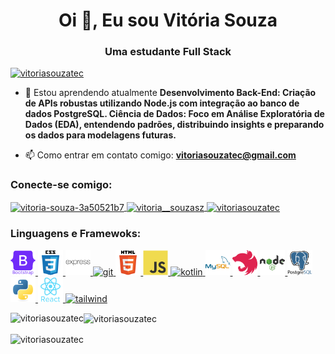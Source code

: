<h1 align="center">Oi 👋, Eu sou Vitória Souza</h1>
<h3 align="center">Uma estudante Full Stack</h3>

<p align="left"> 
  <a href="https://github.com/ryo-ma/github-profile-trophy">
    <img src="https://github-profile-trophy.vercel.app/?username=vitoriasouzatec" alt="vitoriasouzatec" />
  </a> 
</p>

- 🌱 Estou aprendendo atualmente **Desenvolvimento Back-End: Criação de APIs robustas utilizando Node.js com integração ao banco de dados PostgreSQL. Ciência de Dados: Foco em Análise Exploratória de Dados (EDA), entendendo padrões, distribuindo insights e preparando os dados para modelagens futuras.**

- 📫 Como entrar em contato comigo: **vitoriasouzatec@gmail.com**



<h3 align="left">Conecte-se comigo:</h3>
<p align="left">
  <a href="https://linkedin.com/in/vitoria-souza-3a50521b7" target="blank">
    <img align="center" src="https://upload.wikimedia.org/wikipedia/commons/0/01/LinkedIn_Logo_2013.svg" alt="vitoria-souza-3a50521b7" height="30" width="40" />
  </a>
  <a href="https://instagram.com/vitoria__souzasz" target="blank">
    <img align="center" src="https://upload.wikimedia.org/wikipedia/commons/9/95/Instagram_logo_2022.svg" alt="vitoria__souzasz" height="30" width="40" />
  </a>
  <a href="https://www.leetcode.com/vitoriasouzatec" target="blank">
    <img align="center" src="https://upload.wikimedia.org/wikipedia/commons/2/22/LeetCode_logo_2021.svg" alt="vitoriasouzatec" height="30" width="40" />
  </a>
</p>

<h3 align="left">Linguagens e Framewoks:</h3>
<p align="left">
  <a href="https://getbootstrap.com" target="_blank" rel="noreferrer">
    <img src="https://raw.githubusercontent.com/devicons/devicon/master/icons/bootstrap/bootstrap-plain-wordmark.svg" alt="bootstrap" width="40" height="40"/>
  </a>
  <a href="https://www.w3schools.com/css/" target="_blank" rel="noreferrer">
    <img src="https://raw.githubusercontent.com/devicons/devicon/master/icons/css3/css3-original-wordmark.svg" alt="css3" width="40" height="40"/>
  </a>
  <a href="https://expressjs.com" target="_blank" rel="noreferrer">
    <img src="https://raw.githubusercontent.com/devicons/devicon/master/icons/express/express-original-wordmark.svg" alt="express" width="40" height="40"/>
  </a>
  <a href="https://git-scm.com/" target="_blank" rel="noreferrer">
    <img src="https://www.vectorlogo.zone/logos/git-scm/git-scm-icon.svg" alt="git" width="40" height="40"/>
  </a>
  <a href="https://www.w3.org/html/" target="_blank" rel="noreferrer">
    <img src="https://raw.githubusercontent.com/devicons/devicon/master/icons/html5/html5-original-wordmark.svg" alt="html5" width="40" height="40"/>
  </a>
  <a href="https://developer.mozilla.org/en-US/docs/Web/JavaScript" target="_blank" rel="noreferrer">
    <img src="https://raw.githubusercontent.com/devicons/devicon/master/icons/javascript/javascript-original.svg" alt="javascript" width="40" height="40"/>
  </a>
  <a href="https://kotlinlang.org" target="_blank" rel="noreferrer">
    <img src="https://www.vectorlogo.zone/logos/kotlinlang/kotlinlang-icon.svg" alt="kotlin" width="40" height="40"/>
  </a>
  <a href="https://www.mysql.com/" target="_blank" rel="noreferrer">
    <img src="https://raw.githubusercontent.com/devicons/devicon/master/icons/mysql/mysql-original-wordmark.svg" alt="mysql" width="40" height="40"/>
  </a>
  <a href="https://nestjs.com/" target="_blank" rel="noreferrer">
    <img src="https://raw.githubusercontent.com/devicons/devicon/master/icons/nestjs/nestjs-plain.svg" alt="nestjs" width="40" height="40"/>
  </a>
  <a href="https://nodejs.org" target="_blank" rel="noreferrer">
    <img src="https://raw.githubusercontent.com/devicons/devicon/master/icons/nodejs/nodejs-original-wordmark.svg" alt="nodejs" width="40" height="40"/>
  </a>
  <a href="https://www.postgresql.org" target="_blank" rel="noreferrer">
    <img src="https://raw.githubusercontent.com/devicons/devicon/master/icons/postgresql/postgresql-original-wordmark.svg" alt="postgresql" width="40" height="40"/>
  </a>
  <a href="https://www.python.org" target="_blank" rel="noreferrer">
    <img src="https://raw.githubusercontent.com/devicons/devicon/master/icons/python/python-original.svg" alt="python" width="40" height="40"/>
  </a>
  <a href="https://reactjs.org/" target="_blank" rel="noreferrer">
    <img src="https://raw.githubusercontent.com/devicons/devicon/master/icons/react/react-original-wordmark.svg" alt="react" width="40" height="40"/>
  </a>
  <a href="https://tailwindcss.com/" target="_blank" rel="noreferrer">
    <img src="https://www.vectorlogo.zone/logos/tailwindcss/tailwindcss-icon.svg" alt="tailwind" width="40" height="40"/>
  </a>
</p>

<p><img align="left" src="https://github-readme-stats.vercel.app/api/top-langs?username=vitoriasouzatec&show_icons=true&locale=en&layout=compact" alt="vitoriasouzatec" /></p>

<p> 
  <img align="center" src="https://github-readme-stats.vercel.app/api?username=vitoriasouzatec&show_icons=true&locale=en" alt="vitoriasouzatec" />
</p>

<p><img align="center" src="https://github-readme-streak-stats.herokuapp.com/?user=vitoriasouzatec&" alt="vitoriasouzatec" /></p>
